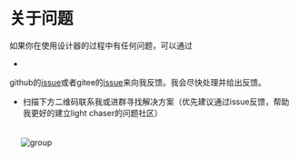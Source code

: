 # 关于问题

如果你在使用设计器的过程中有任何问题，可以通过

-
github的[issue](https://github.com/xiaopujun/light-chaser/issues)或者gitee的[issue](https://gitee.com/xiaopujun/light-chaser/issues)来向我反馈。我会尽快处理并给出反馈。

- 扫描下方二维码联系我或进群寻找解决方案（优先建议通过issue反馈，帮助我更好的建立light chaser的问题社区）

<div style="display: flex">
    <div style="padding: 20px"><img alt="group" src="https://picdl.sunbangyan.cn/2023/12/11/e17fc6a0b9cf9d05345a369b71d1dc21.jpeg"></div>
</div>